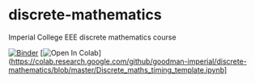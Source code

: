 # discrete-mathematics
Imperial College EEE discrete mathematics course

[![Binder](https://mybinder.org/badge_logo.svg)](https://mybinder.org/v2/gh/goodman-imperial/discrete-mathematics/master?filepath=Discrete_maths_timing_template.ipynb)
[![Open In Colab](https://colab.research.google.com/assets/colab-badge.svg)](https://colab.research.google.com/github/goodman-imperial/discrete-mathematics/blob/master/Discrete_maths_timing_template.ipynb]
